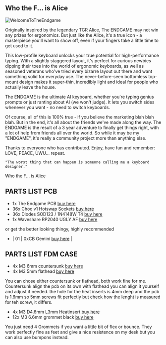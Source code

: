 

## Who the F... is Alice ##

<img src="https://github.com/OldMan6955/TheEndgame2024/blob/main/IMAGES/WelcomeToTheEndgame.gif" alt="WelcomeToTheEndgame">


Originally inspired by the legendary TGR Alice, The ENDGAME may not win any prizes for ergonomics. But just like the Alice, it's a true icon - a masterpiece you'll want to show off, even if your fingers take a little time to get used to it.

This low-profile keyboard unlocks your true potential for high-performance typing. With a slightly staggered layout, it's perfect for curious newbies dipping their toes into the world of ergonomic keyboards, as well as seasoned veterans who've tried every bizarre layout out there and want something solid for everyday use. The never-before-seen bottomless top-mount design makes it super-thin, incredibly light and ideal for people who actually leave the house.

The ENDGAME is the ultimate AI keyboard, whether you're typing genius prompts or just ranting about AI (we won't judge). It lets you switch sides whenever you want - no need to switch keyboards.

Of course, all of this is 100% true - if you believe the marketing blah blah blah. But in the end, it's all about the friends we've made along the way. The ENDGAME is the result of a 3 year adventure to finally get things right, with a lot of help from friends all over the world. So while it may be my "ENDGAME", it's really a community project more than anything else.

Thanks to everyone who has contributed. Enjoy, have fun and remember: LOVE, PEACE, UWU... repeat.

    "The worst thing that can happen is someone calling me a keyboard designer."
Who the F... is Alice





## PARTS LIST PCB ##

- 1x The Endgame PCB             [buy here](https://keeb.supply/products/endgame) 
- 36x Choc v1 Hotswap Sockets    [buy here](https://www.aliexpress.com/item/1005004916925259.html?) 
- 36x Diodes SOD123 / 1N4148W T4 [buy here](https://de.aliexpress.com/item/1005006354505058.html?) 
- 1x Waveshare RP2040 UGLY AF    [buy here](https://de.aliexpress.com/item/1005006354505058.html?) 

or get the better looking thingy, highly recommended

- | 01 | 0xCB Gemini             [buy here](https://keeb.supply/products/0xcb-gemini) |

## PARTS LIST FDM CASE ##

- 4x M3 6mm countersunk          [buy here](https://de.aliexpress.com/item/4001199728978.html) 
- 4x M3 5mm flathead             [buy here](https://www.aliexpress.com/item/1005004916925259.html?) 

You can chose either countersunk or flathead, both work fine for me. Countersunk align the pcb on its own with flathead you can align it yourself and adjust if needed.
the hole for the heat inserts is 4mm deep and the pcb is 1.6mm so 5mm screws fit perfectly but check how the lenght is measured for teh screw, it differs.

- 4x M3 D4.6mm L3mm Heatinsert   [buy here](https://de.aliexpress.com/item/1005006354505058.html?) 
- 12x M3 6.6mm grommet black     [buy here](https://www.aliexpress.com/item/1005004309686841.html?) 

You just need 4 Grommets if you want a little bit of flex or bounce. They work perfectly fine as feet and give a nice resistence on my desk but you can also use bumpons instead.




